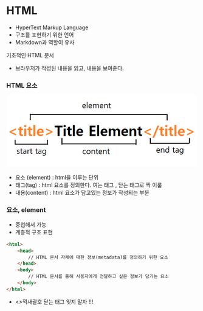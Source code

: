 # HTML

- HyperText Markup Language
- 구조를 표현하기 위한 언어
- Markdown과 역할이 유사

기초적인 HTML 문서
- 브라우저가 작성된 내용을 읽고, 내용을 보여준다.


### HTML 요소

![element](element.png)

- 요소 (element) : html을 이루는 단위   
- 태그(tag) : html 요소를 정의한다. 여는 태그 , 닫는 태그로 짝 이룸   
- 내용(content) : html 요소가 담고있는 정보가 작성되는 부분

### 요소, element
- 중첩해서 가능
- 계층적 구조 표현
```html
<html>
    <head>
        // HTML 문서 자체에 대한 정보(metadata)를 정의하기 위한 요소
    </head>
    <body>
        // HTML 문서를 통해 사용자에게 전달하고 싶은 정보가 담기는 요소
    </body>
</html>
```
- <>꺽새괄호 닫는 태그 잊지 말자 !!! 


